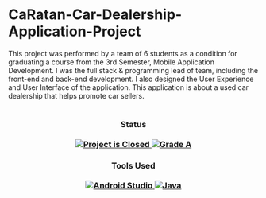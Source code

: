# CaRatan-Car-Dealership-Application-Project
This project was performed by a team of 6 students as a condition for graduating a course from the 3rd Semester, Mobile Application Development. I was the full stack & programming lead of team, including the front-end and back-end development. I also designed the User Experience and User Interface of the application. This application is about a used car dealership that helps promote car sellers.
#

<H3 align="center">
  Status<br><br>
  <a href=#>
    <img src="https://img.shields.io/badge/Project_Status-Closed-red.svg" alt="Project is Closed">
  </a>
  <a href=#>
    <img src="https://img.shields.io/badge/Final_Grade-A-green.svg" alt="Grade A">
  </a>
</H3>

<H3 align="center">
  Tools Used<br><br>
  <a href=#>
    <img src="https://img.shields.io/badge/Made%20with-Android%20Studio-45a872?style=for-the-badge&logo=androidstudio" alt="Android Studio">
  </a>
  <a href=#>
    <img src="https://img.shields.io/badge/Made%20with-Java-ED8B00?style=for-the-badge&logo=openjdk&logoColor=white" alt="Java">
  </a>
</H3>

#
